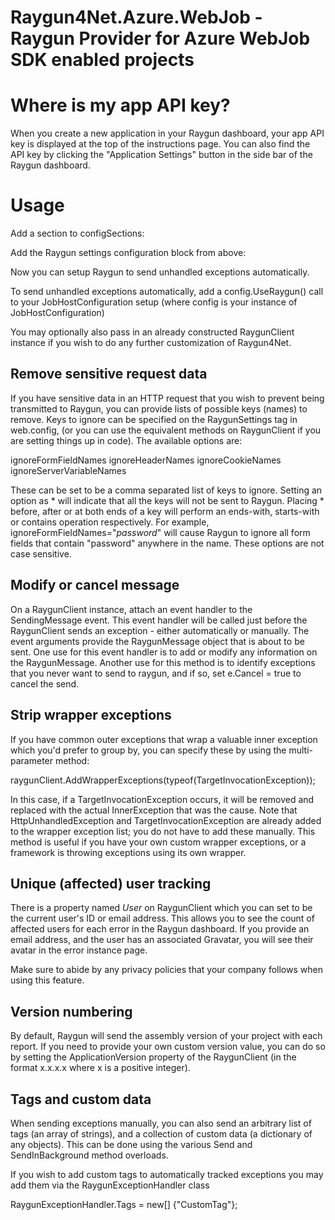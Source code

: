 ﻿Raygun4Net.Azure.WebJob - Raygun Provider for Azure WebJob SDK enabled projects
=============================================================

Where is my app API key?
========================
When you create a new application in your Raygun dashboard, your app API key is displayed at the top of the instructions page.
You can also find the API key by clicking the "Application Settings" button in the side bar of the Raygun dashboard.

Usage
======

Add a section to configSections:

<section name="RaygunSettings" type="Mindscape.Raygun4Net.RaygunSettings, Mindscape.Raygun4Net"/>

Add the Raygun settings configuration block from above:

<RaygunSettings apikey="YOUR_APP_API_KEY" />

Now you can setup Raygun to send unhandled exceptions automatically.

To send unhandled exceptions automatically, add a config.UseRaygun() call to your JobHostConfiguration setup (where config is your instance of JobHostConfiguration)

You may optionally also pass in an already constructed RaygunClient instance if you wish to do any further customization of Raygun4Net.

Remove sensitive request data
-----------------------------

If you have sensitive data in an HTTP request that you wish to prevent being transmitted to Raygun, you can provide lists of possible keys (names) to remove.
Keys to ignore can be specified on the RaygunSettings tag in web.config, (or you can use the equivalent methods on RaygunClient if you are setting things up in code).
The available options are:

ignoreFormFieldNames
ignoreHeaderNames
ignoreCookieNames
ignoreServerVariableNames

These can be set to be a comma separated list of keys to ignore. Setting an option as * will indicate that all the keys will not be sent to Raygun.
Placing * before, after or at both ends of a key will perform an ends-with, starts-with or contains operation respectively.
For example, ignoreFormFieldNames="*password*" will cause Raygun to ignore all form fields that contain "password" anywhere in the name.
These options are not case sensitive.

Modify or cancel message
------------------------

On a RaygunClient instance, attach an event handler to the SendingMessage event. This event handler will be called just before the RaygunClient sends an exception - either automatically or manually.
The event arguments provide the RaygunMessage object that is about to be sent. One use for this event handler is to add or modify any information on the RaygunMessage.
Another use for this method is to identify exceptions that you never want to send to raygun, and if so, set e.Cancel = true to cancel the send.

Strip wrapper exceptions
------------------------

If you have common outer exceptions that wrap a valuable inner exception which you'd prefer to group by, you can specify these by using the multi-parameter method:

raygunClient.AddWrapperExceptions(typeof(TargetInvocationException));

In this case, if a TargetInvocationException occurs, it will be removed and replaced with the actual InnerException that was the cause.
Note that HttpUnhandledException and TargetInvocationException are already added to the wrapper exception list; you do not have to add these manually.
This method is useful if you have your own custom wrapper exceptions, or a framework is throwing exceptions using its own wrapper.

Unique (affected) user tracking
-------------------------------

There is a property named *User* on RaygunClient which you can set to be the current user's ID or email address.
This allows you to see the count of affected users for each error in the Raygun dashboard.
If you provide an email address, and the user has an associated Gravatar, you will see their avatar in the error instance page.

Make sure to abide by any privacy policies that your company follows when using this feature.

Version numbering
-----------------

By default, Raygun will send the assembly version of your project with each report.
If you need to provide your own custom version value, you can do so by setting the ApplicationVersion property of the RaygunClient (in the format x.x.x.x where x is a positive integer).

Tags and custom data
--------------------

When sending exceptions manually, you can also send an arbitrary list of tags (an array of strings), and a collection of custom data (a dictionary of any objects).
This can be done using the various Send and SendInBackground method overloads.

If you wish to add custom tags to automatically tracked exceptions you may add them via the RaygunExceptionHandler class

RaygunExceptionHandler.Tags = new[] {"CustomTag"};